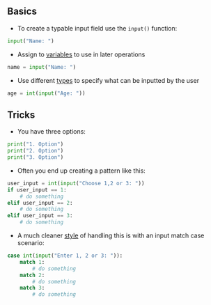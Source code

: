 
## Basics

- To create a typable input field use the `input()` function:
```python
input("Name: ")
```

- Assign to [variables](computer-science/docs/python/variables.md) to use in later operations
```python
name = input("Name: ")
```

- Use different [types](computer-science/docs/python/types.md) to specify what can be inputted by the user
```python
age = int(input("Age: "))
```

## Tricks

- You have three options:
```python
print("1. Option")
print("2. Option")
print("3. Option")
```
- Often you end up creating a pattern like this:
```python
user_input = int(input("Choose 1,2 or 3: "))
if user_input == 1:
    # do something
elif user_input == 2:
    # do something
elif user_input == 3:
    # do something
```

- A much cleaner [style](computer-science/docs/python/style.md) of handling this is with an input match case scenario:
```python
case int(input("Enter 1, 2 or 3: ")):
    match 1:
        # do something
    match 2:
        # do something
    match 3:
        # do something
```